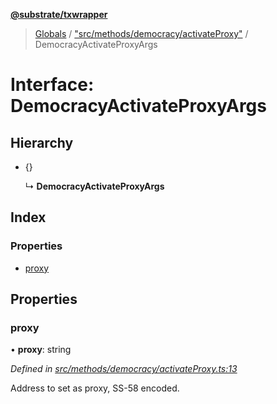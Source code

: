 **[@substrate/txwrapper](../README.md)**

> [Globals](../globals.md) / ["src/methods/democracy/activateProxy"](../modules/_src_methods_democracy_activateproxy_.md) / DemocracyActivateProxyArgs

# Interface: DemocracyActivateProxyArgs

## Hierarchy

* {}

  ↳ **DemocracyActivateProxyArgs**

## Index

### Properties

* [proxy](_src_methods_democracy_activateproxy_.democracyactivateproxyargs.md#proxy)

## Properties

### proxy

•  **proxy**: string

*Defined in [src/methods/democracy/activateProxy.ts:13](https://github.com/paritytech/txwrapper/blob/bb152d3/src/methods/democracy/activateProxy.ts#L13)*

Address to set as proxy, SS-58 encoded.
